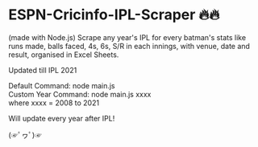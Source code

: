 # ESPN-Cricinfo-IPL-Scraper 🔥🔥
(made with Node.js)
Scrape any year's IPL for every batman's stats like runs made, balls faced, 4s, 6s, S/R in each innings, with venue, date and result, organised in Excel Sheets.

Updated till IPL 2021

Default Command: node main.js     
Custom Year Command: node main.js xxxx     
                where xxxx = 2008 to 2021
                
Will update every year after IPL! 

(☞ﾟヮﾟ)☞
